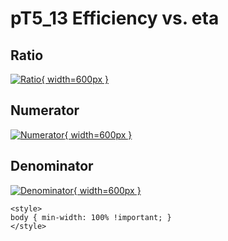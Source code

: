 # pT5_13 Efficiency vs. eta

## Ratio

[![Ratio](../mtv/var/pT5_13_eff_eta.png){ width=600px }](../mtv/var/pT5_13_eff_eta.pdf)

## Numerator

[![Numerator](../mtv/num/pT5_13_eff_eta_num.png){ width=600px }](../mtv/num/pT5_13_eff_eta_num.pdf)

## Denominator

[![Denominator](../mtv/den/pT5_13_eff_eta_den.png){ width=600px }](../mtv/den/pT5_13_eff_eta_den.pdf)


``` {=html}
<style>
body { min-width: 100% !important; }
</style>
```
